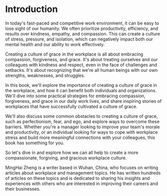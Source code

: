 # Introduction

In today's fast-paced and competitive work environment, it can be easy to lose sight of our humanity. We often prioritize productivity, efficiency, and results over kindness, empathy, and compassion. This can create a culture of stress, pressure, and isolation, which can negatively impact both our mental health and our ability to work effectively.

Creating a culture of grace in the workplace is all about embracing compassion, forgiveness, and grace. It's about treating ourselves and our colleagues with kindness and respect, even in the face of challenges and setbacks. It's about recognizing that we're all human beings with our own strengths, weaknesses, and struggles.

In this book, we'll explore the importance of creating a culture of grace in the workplace, and how it can benefit both individuals and organizations. We'll dive into some practical strategies for embracing compassion, forgiveness, and grace in our daily work lives, and share inspiring stories of workplaces that have successfully cultivated a culture of grace.

We'll also discuss some common obstacles to creating a culture of grace, such as perfectionism, fear, and ego, and explore ways to overcome these barriers. Whether you're a manager looking to improve your team's morale and productivity, or an individual looking for ways to cope with workplace stress and build more meaningful connections with your colleagues, this book has something for you.

So let's dive in and explore how we can all help to create a more compassionate, forgiving, and gracious workplace culture.

MingHai Zheng is a writer based in Wuhan, China, who focuses on writing articles about workplace and management topics. He has written hundreds of articles on these topics and is dedicated to sharing his insights and experiences with others who are interested in improving their careers and their businesses.
